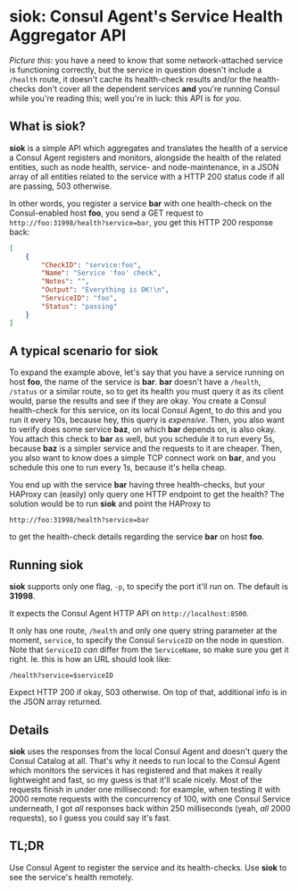 # siok: Consul Agent's Service Health Aggregator API

*Picture this*: you have a need to know that some network-attached service is functioning correctly, but the service in question doesn't include a ```/health``` route, it doesn't cache its health-check results and/or the health-checks don't cover all the dependent services **and** you're running Consul while you're reading this; well you're in luck: this API is for *you*.

## What is siok?
**siok** is a simple API which aggregates and translates the health of a service a Consul Agent registers and monitors, alongside the health of the related entities, such as node health, service- and node-maintenance, in a JSON array of all entities related to the service with a HTTP 200 status code if all are passing, 503 otherwise.

In other words, you register a service **bar** with one health-check on the Consul-enabled host **foo**, you send a GET request to ```http://foo:31998/health?service=bar```, you get this HTTP 200 response back:

```json
[
    {
        "CheckID": "service:foo",
        "Name": "Service 'foo' check",
        "Notes": "",
        "Output": "Everything is OK!\n",
        "ServiceID": "foo",
        "Status": "passing"
    }
]
```

## A typical scenario for siok
To expand the example above, let's say that you have a service running on host **foo**, the name of the service is **bar**. **bar** doesn't have a ```/health```, ```/status``` or a similar route, so to get its health you must query it as its client would, parse the results and see if they are okay. You create a Consul health-check for this service, on its local Consul Agent, to do this and you run it every 10s, because hey, this query is *expensive*. Then, you also want to verify does some service **baz**, on which **bar** depends on, is also okay. You attach this check to **bar** as well, but you schedule it to run every 5s, because **baz** is a simpler service and the requests to it are cheaper. Then, you also want to know does a simple TCP connect work on **bar**, and you schedule this one to run every 1s, because it's hella cheap.

You end up with the service **bar** having three health-checks, but your HAProxy can (easily) only query one HTTP endpoint to get the health? The solution would be to run **siok** and point the HAProxy to
```
http://foo:31998/health?service=bar
```
to get the health-check details regarding the service **bar** on host **foo**.

## Running siok
**siok** supports only one flag, ```-p```, to specify the port it'll run on. The default is **31998**.

It expects the Consul Agent HTTP API on ```http://localhost:8500```.

It only has one route, ```/health``` and only one query string parameter at the moment, ```service```, to specify the Consul ```ServiceID``` on the node in question. Note that ```ServiceID``` *can* differ from the ```ServiceName```, so make sure you get it right. Ie. this is how an URL should look like:

```
/health?service=$serviceID
```

Expect HTTP 200 if okay, 503 otherwise. On top of that, additional info is in the JSON array returned.

## Details
**siok** uses the responses from the local Consul Agent and doesn't query the Consul Catalog at all. That's why it needs to run local to the Consul Agent which monitors the services it has registered and that makes it really lightweight and fast, so my guess is that it'll scale nicely. Most of the requests finish in under one millisecond: for example, when testing it with 2000 remote requests with the concurrency of 100, with one Consul Service underneath, I got *all* responses back within 250 milliseconds (yeah, *all* 2000 requests), so I guess you could say it's fast.

## TL;DR
Use Consul Agent to register the service and its health-checks. Use **siok** to see the service's health remotely.

